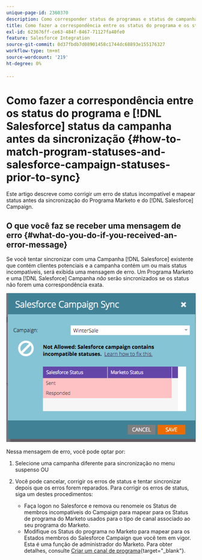 ```yaml
---
unique-page-id: 2360370
description: Como corresponder status de programas e status de campanhas do Salesforce antes da sincronização - Documentação do Marketo - Documentação do produto
title: Como fazer a correspondência entre os status do programa e os status do Salesforce Campaign antes da sincronização
exl-id: 623676ff-ce63-484f-8467-71127fa40fe0
feature: Salesforce Integration
source-git-commit: 0d37fbdb7d08901458c1744dc68893e155176327
workflow-type: tm+mt
source-wordcount: '219'
ht-degree: 0%

---
```


# Como fazer a correspondência entre os status do programa e [!DNL Salesforce] status da campanha antes da sincronização {#how-to-match-program-statuses-and-salesforce-campaign-statuses-prior-to-sync}

Este artigo descreve como corrigir um erro de status incompatível e mapear status antes da sincronização do Programa Marketo e do [!DNL Salesforce] Campaign.

## O que você faz se receber uma mensagem de erro {#what-do-you-do-if-you-received-an-error-message}

Se você tentar sincronizar com uma Campanha [!DNL Salesforce] existente que contém clientes potenciais e a campanha contém um ou mais status incompatíveis, será exibida uma mensagem de erro. Um Programa Marketo e uma [!DNL Salesforce] Campanha *não* serão sincronizados se os status não forem uma correspondência exata.

![](assets/image2015-7-22-9-3a23-3a29.png)

Nessa mensagem de erro, você pode optar por:

1. Selecione uma campanha diferente para sincronização no menu suspenso OU
1. Você pode cancelar, corrigir os erros de status e tentar sincronizar depois que os erros forem reparados. Para corrigir os erros de status, siga um destes procedimentos:

   * Faça logon no Salesforce e remova ou renomeie os Status de membros incompatíveis do Campaign para mapear para os Status de programa do Marketo usados para o tipo de canal associado ao seu programa do Marketo.
   * Modifique os Status do programa no Marketo para mapear para os Estados membros do Salesforce Campaign que você tem em vigor. Esta é uma função de administrador do Marketo. Para obter detalhes, consulte [Criar um canal de programa](/help/marketo/product-docs/administration/tags/create-a-program-channel.md){target="_blank"}.
